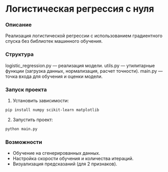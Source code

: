 # Логистическая регрессия с нуля

### Описание
Реализация логистической регрессии с использованием градиентного спуска без библиотек машинного обучения.

### Структура
logistic_regression.py — реализация модели.
utils.py — утилитарные функции (загрузка данных, нормализация, расчет точности).
main.py — точка входа для обучения и оценки модели.

### Запуск проекта
1. Установить зависимости:
```bash
pip install numpy scikit-learn matplotlib
```

2. Запустить проект:
```bash
python main.py
```

### Возможности
- Обучение на сгенерированных данных.
- Настройка скорости обучения и количества итераций.
- Визуализация предсказаний (для 2 признаков).
